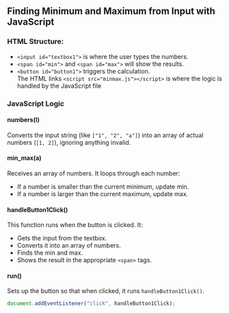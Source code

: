 ## Finding Minimum and Maximum from Input with JavaScript

### HTML Structure:
- `<input id="textbox1">` is where the user types the numbers.    
- `<span id="min">` and `<span id="max">` will show the results.
- `<button id="button1">` triggers the calculation.    
The HTML links `<script src="minmax.js"></script>` is where the logic is handled by the JavaScript file
### JavaScript Logic
#### **numbers(l)**  
Converts the input string (like `["1", "2", "a"]`) into an array of actual numbers (`[1, 2]`), ignoring anything invalid.    
#### **min_max(a)**  
Receives an array of numbers. It loops through each number:    
- If a number is smaller than the current minimum, update min.
- If a number is larger than the current maximum, update max.
#### **handleButton1Click()**  
This function runs when the button is clicked. It:    
- Gets the input from the textbox.
- Converts it into an array of numbers.
- Finds the min and max.
- Shows the result in the appropriate `<span>` tags.

#### **run()**  
Sets up the button so that when clicked, it runs `handleButton1Click()`.
```js
document.addEventListener("click", handleButton1Click);
```
